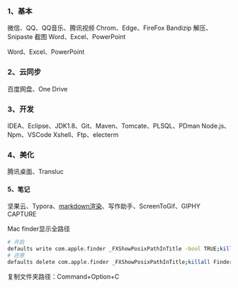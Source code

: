 ### 1、基本

微信、QQ、QQ音乐、腾讯视频
Chrom、Edge、FireFox
Bandizip 解压、Snipaste 截图
Word、Excel、PowerPoint

Word、Excel、PowerPoint

### 2、云同步

百度网盘、One Drive

### 3、开发

IDEA、Eclipse、JDK1.8、Git、Maven、Tomcate、PLSQL、PDman
Node.js、Npm、VSCode
Xshell、Ftp、electerm

### 4、美化

腾讯桌面、Transluc

#### 5、笔记

坚果云、Typora、[markdown渲染](https://www.mdnice.com/)、写作助手、ScreenToGif、GIPHY CAPTURE



Mac  finder显示全路径

```bash
# 开启
defaults write com.apple.finder _FXShowPosixPathInTitle -bool TRUE;killall Finder
# 还原
defaults delete com.apple.finder _FXShowPosixPathInTitle;killall Finder
```

复制文件夹路径：Command+Option+C

